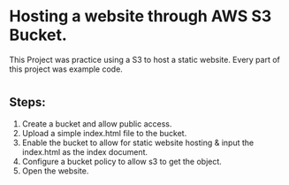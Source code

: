 # Hosting a website through AWS S3 Bucket.

This Project was practice using a S3 to host a static website. Every part of this project was example code.
#
## Steps:
1. Create a bucket and allow public access.
2. Upload a simple index.html file to the bucket.
3. Enable the bucket to allow for static website hosting & input the index.html as the index document. 
4.  Configure a bucket policy to allow s3 to get the object. 
5. Open the website.
